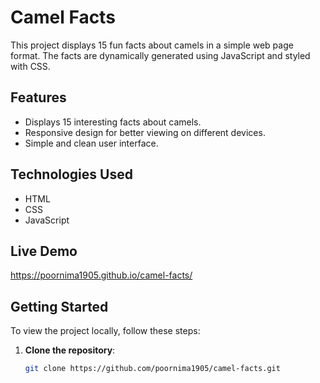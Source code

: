 # Camel Facts

This project displays 15 fun facts about camels in a simple web page format. The facts are dynamically generated using JavaScript and styled with CSS.

## Features

- Displays 15 interesting facts about camels.
- Responsive design for better viewing on different devices.
- Simple and clean user interface.

## Technologies Used

- HTML
- CSS
- JavaScript
## Live Demo
https://poornima1905.github.io/camel-facts/

## Getting Started

To view the project locally, follow these steps:

1. **Clone the repository**:
   ```bash
   git clone https://github.com/poornima1905/camel-facts.git
  
